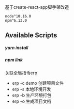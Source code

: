 基于create-react-app脚手架改造

```Scripts
node^10.16.0
npm^6.13.0
```

## Available Scripts

##### yarn install

##### npm link

关联全局指令erp

- erp -c demo 创建项目文件
- erp -s 本地环境开发
- erp -b 生产环境打包
- erp -o 生成项目文档
